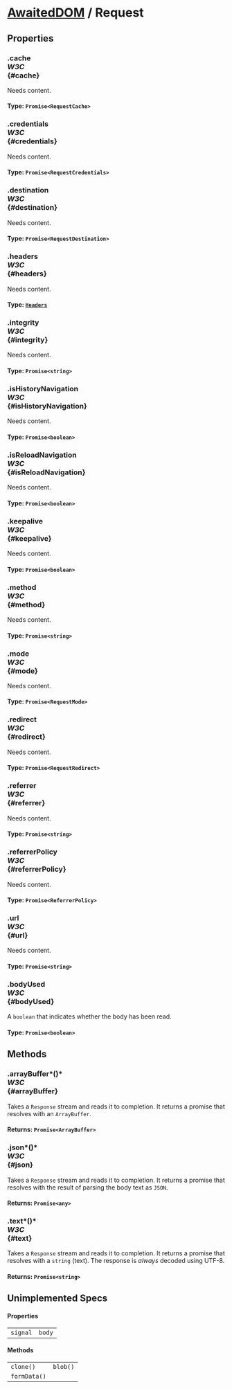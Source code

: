 # [AwaitedDOM](/docs/basic-interfaces/awaited-dom) <span>/</span> Request

## Properties

### .cache <div class="specs"><i>W3C</i></div> {#cache}

Needs content.

#### **Type**: `Promise<RequestCache>`

### .credentials <div class="specs"><i>W3C</i></div> {#credentials}

Needs content.

#### **Type**: `Promise<RequestCredentials>`

### .destination <div class="specs"><i>W3C</i></div> {#destination}

Needs content.

#### **Type**: `Promise<RequestDestination>`

### .headers <div class="specs"><i>W3C</i></div> {#headers}

Needs content.

#### **Type**: [`Headers`](/docs/awaited-dom/headers)

### .integrity <div class="specs"><i>W3C</i></div> {#integrity}

Needs content.

#### **Type**: `Promise<string>`

### .isHistoryNavigation <div class="specs"><i>W3C</i></div> {#isHistoryNavigation}

Needs content.

#### **Type**: `Promise<boolean>`

### .isReloadNavigation <div class="specs"><i>W3C</i></div> {#isReloadNavigation}

Needs content.

#### **Type**: `Promise<boolean>`

### .keepalive <div class="specs"><i>W3C</i></div> {#keepalive}

Needs content.

#### **Type**: `Promise<boolean>`

### .method <div class="specs"><i>W3C</i></div> {#method}

Needs content.

#### **Type**: `Promise<string>`

### .mode <div class="specs"><i>W3C</i></div> {#mode}

Needs content.

#### **Type**: `Promise<RequestMode>`

### .redirect <div class="specs"><i>W3C</i></div> {#redirect}

Needs content.

#### **Type**: `Promise<RequestRedirect>`

### .referrer <div class="specs"><i>W3C</i></div> {#referrer}

Needs content.

#### **Type**: `Promise<string>`

### .referrerPolicy <div class="specs"><i>W3C</i></div> {#referrerPolicy}

Needs content.

#### **Type**: `Promise<ReferrerPolicy>`

### .url <div class="specs"><i>W3C</i></div> {#url}

Needs content.

#### **Type**: `Promise<string>`

### .bodyUsed <div class="specs"><i>W3C</i></div> {#bodyUsed}

A `boolean` that indicates whether the body has been read.

#### **Type**: `Promise<boolean>`

## Methods

### .arrayBuffer*()* <div class="specs"><i>W3C</i></div> {#arrayBuffer}

Takes a <code>Response</code> stream and reads it to completion. It returns a promise that resolves with an <code>ArrayBuffer</code>.

#### **Returns**: `Promise<ArrayBuffer>`

### .json*()* <div class="specs"><i>W3C</i></div> {#json}

Takes a <code>Response</code> stream and reads it to completion. It returns a promise that resolves with the result of parsing the body text as <code>JSON</code>.

#### **Returns**: `Promise<any>`

### .text*()* <div class="specs"><i>W3C</i></div> {#text}

Takes a <code>Response</code> stream and reads it to completion. It returns a promise that resolves with a `string` (text). The response is <em>always</em> decoded using UTF-8.

#### **Returns**: `Promise<string>`

## Unimplemented Specs

#### Properties

|     |     |
| --- | --- |
| `signal` | `body` |

#### Methods

|     |     |
| --- | --- |
| `clone()` | `blob()` |
| `formData()` |  |
